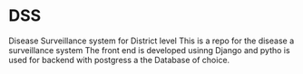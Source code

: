 # DSS
Disease Surveillance system for District level 
This is a repo for the disease a surveillance system 
The front end is  developed usinng Django and pytho is used for backend with postgress a the Database of choice.
